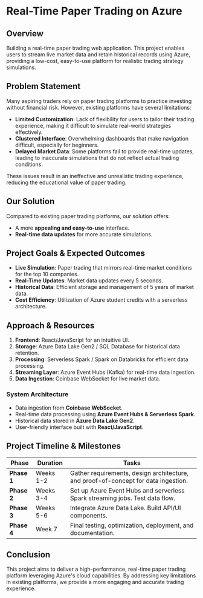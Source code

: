 # Real-Time Paper Trading on Azure

## Overview
Building a real-time paper trading web application. This project enables users to stream live market data and retain historical records using Azure, providing a low-cost, easy-to-use platform for realistic trading strategy simulations.

## Problem Statement
Many aspiring traders rely on paper trading platforms to practice investing without financial risk. However, existing platforms have several limitations:
- **Limited Customization**: Lack of flexibility for users to tailor their trading experience, making it difficult to simulate real-world strategies effectively.
- **Clustered Interface**: Overwhelming dashboards that make navigation difficult, especially for beginners.
- **Delayed Market Data**: Some platforms fail to provide real-time updates, leading to inaccurate simulations that do not reflect actual trading conditions.

These issues result in an ineffective and unrealistic trading experience, reducing the educational value of paper trading.

## Our Solution
Compared to existing paper trading platforms, our solution offers:
- A more **appealing and easy-to-use** interface.
- **Real-time data updates** for more accurate simulations.

## Project Goals & Expected Outcomes
- **Live Simulation**: Paper trading that mirrors real-time market conditions for the top 10 companies.
- **Real-Time Updates**: Market data updates every 5 seconds.
- **Historical Data**: Efficient storage and management of 5 years of market data.
- **Cost Efficiency**: Utilization of Azure student credits with a serverless architecture.

## Approach & Resources
1. **Frontend**: React/JavaScript for an intuitive UI.
2. **Storage**: Azure Data Lake Gen2 / SQL Database for historical data retention.
3. **Processing**: Serverless Spark / Spark on Databricks for efficient data processing.
4. **Streaming Layer**: Azure Event Hubs (Kafka) for real-time data ingestion.
5. **Data Ingestion**: Coinbase WebSocket for live market data.

### System Architecture
- Data ingestion from **Coinbase WebSocket**.
- Real-time data processing using **Azure Event Hubs & Serverless Spark**.
- Historical data stored in **Azure Data Lake Gen2**.
- User-friendly interface built with **React/JavaScript**.

## Project Timeline & Milestones

| Phase | Duration | Tasks |
|--------|------------|----------------------------------------|
| **Phase 1** | Weeks 1-2 | Gather requirements, design architecture, and proof-of-concept for data ingestion. |
| **Phase 2** | Weeks 3-4 | Set up Azure Event Hubs and serverless Spark streaming jobs. Test data flow. |
| **Phase 3** | Weeks 5-6 | Integrate Azure Data Lake. Build API/UI components. |
| **Phase 4** | Week 7 | Final testing, optimization, deployment, and documentation. |

## Conclusion
This project aims to deliver a high-performance, real-time paper trading platform leveraging Azure's cloud capabilities. By addressing key limitations in existing platforms, we provide a more engaging and accurate trading experience.

